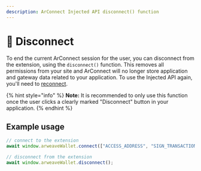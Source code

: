 ```yaml
---
description: ArConnect Injected API disconnect() function
---
```


# 🚪 Disconnect

To end the current ArConnect session for the user, you can disconnect from the extension, using the `disconnect()` function. This removes all permissions from your site and ArConnect will no longer store application and gateway data related to your application. To use the Injected API again, you'll need to [reconnect](connect.md).

{% hint style="info" %}
**Note:** It is recommended to only use this function once the user clicks a clearly marked "Disconnect" button in your application.
{% endhint %}

## Example usage

```ts
// connect to the extension
await window.arweaveWallet.connect(["ACCESS_ADDRESS", "SIGN_TRANSACTION"]);

// disconnect from the extension
await window.arweaveWallet.disconnect();
```
